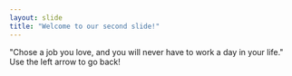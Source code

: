 ```yaml
---
layout: slide
title: "Welcome to our second slide!"
---
```

"Chose a job you love, and you will never have to work a day in your life."
Use the left arrow to go back!
